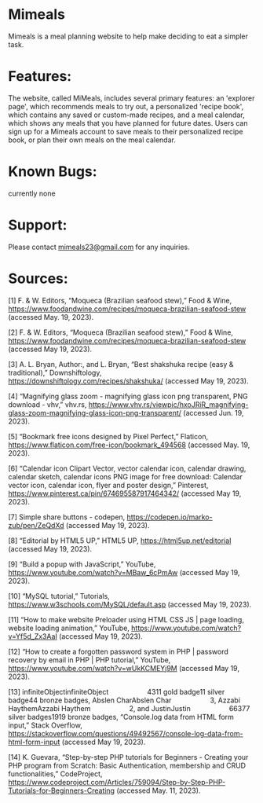 # Mimeals

Mimeals is a meal planning website to help make deciding to eat a simpler task.

# Features:
The website, called MiMeals, includes several primary features: an 'explorer page', which recommends meals to try out, a personalized 'recipe book', which contains any saved or custom-made recipes, and a meal calendar, which shows any meals that you have planned for future dates. Users can sign up for a Mimeals account to save meals to their personalized recipe book, or plan their own meals on the meal calendar.

# Known Bugs:
currently none

# Support:
Please contact mimeals23@gmail.com for any inquiries.

# Sources:
[1] F. &amp; W. Editors, “Moqueca (Brazilian seafood stew),” Food &amp; Wine, https://www.foodandwine.com/recipes/moqueca-brazilian-seafood-stew (accessed May. 19, 2023). 

[2] F. &amp; W. Editors, “Moqueca (Brazilian seafood stew),” Food &amp; Wine, https://www.foodandwine.com/recipes/moqueca-brazilian-seafood-stew (accessed May 19, 2023). 

[3] A. L. Bryan, Author:, and L. Bryan, “Best shakshuka recipe (easy &amp; traditional),” Downshiftology, https://downshiftology.com/recipes/shakshuka/ (accessed May 19, 2023). 

[4] “Magnifying glass zoom - magnifying glass icon png transparent, PNG download - vhv,” vhv.rs, https://www.vhv.rs/viewpic/hxoJRiR_magnifying-glass-zoom-magnifying-glass-icon-png-transparent/ (accessed Jun. 19, 2023). 

[5] “Bookmark free icons designed by Pixel Perfect,” Flaticon, https://www.flaticon.com/free-icon/bookmark_494568 (accessed May. 19, 2023). 

[6] “Calendar icon Clipart Vector, vector calendar icon, calendar drawing, calendar sketch, calendar icons PNG image for free download: Calendar vector icon, calendar icon, flyer and poster design,” Pinterest, https://www.pinterest.ca/pin/674695587917464342/ (accessed May 19, 2023). 

[7] Simple share buttons - codepen, https://codepen.io/marko-zub/pen/ZeQdXd (accessed May 19, 2023). 

[8] “Editorial by HTML5 UP,” HTML5 UP, https://html5up.net/editorial (accessed May 19, 2023). 

[9] “Build a popup with JavaScript,” YouTube, https://www.youtube.com/watch?v=MBaw_6cPmAw (accessed May 19, 2023). 

[10] “MySQL tutorial,” Tutorials, https://www.w3schools.com/MySQL/default.asp (accessed May 19, 2023). 

[11] “How to make website Preloader using HTML CSS JS | page loading, website loading animation,” YouTube, https://www.youtube.com/watch?v=Yf5d_Zx3AaI (accessed May 19, 2023). 

[12] “How to create a forgotten password system in PHP | password recovery by email in PHP | PHP tutorial,” YouTube, https://www.youtube.com/watch?v=wUkKCMEYj9M (accessed May 19, 2023). 

[13] infiniteObjectinfiniteObject&nbsp; &nbsp; &nbsp; &nbsp; &nbsp; &nbsp; &nbsp; &nbsp; &nbsp; &nbsp; 4311 gold badge11 silver badge44 bronze badges, Abslen CharAbslen Char&nbsp; &nbsp; &nbsp; &nbsp; &nbsp; &nbsp; &nbsp; &nbsp; &nbsp; &nbsp; 3, Azzabi HaythemAzzabi Haythem&nbsp; &nbsp; &nbsp; &nbsp; &nbsp; &nbsp; &nbsp; &nbsp; &nbsp; &nbsp; 2, and JustinJustin&nbsp; &nbsp; &nbsp; &nbsp; &nbsp; &nbsp; &nbsp; &nbsp; &nbsp; &nbsp; 66377 silver badges1919 bronze badges, “Console.log data from HTML form input,” Stack Overflow, https://stackoverflow.com/questions/49492567/console-log-data-from-html-form-input (accessed May 19, 2023). 

[14] K. Guevara, “Step-by-step PHP tutorials for Beginners - Creating your PHP program from Scratch: Basic Authentication, membership and CRUD functionalities,” CodeProject, https://www.codeproject.com/Articles/759094/Step-by-Step-PHP-Tutorials-for-Beginners-Creating (accessed May. 11, 2023). 
